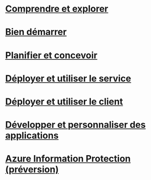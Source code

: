 # [Comprendre et explorer](/information-protection/understand-explore/what-is-azure-information-protection)
# [Bien démarrer](/information-protection/get-started/requirements-azure-rms)
# [Planifier et concevoir](/information-protection/plan-design/deployment-roadmap)
# [Déployer et utiliser le service](/information-protection/deploy-use/activate-service)
# [Déployer et utiliser le client](/information-protection/rms-client/use-client)
# [Développer et personnaliser des applications](/information-protection/develop/developers-guide)
# [Azure Information Protection (préversion)](/information-protection/understand-explore/what-is-azure-information-protection)


<!--HONumber=Jan17_HO4-->


